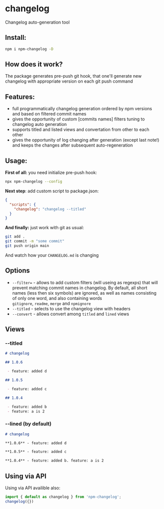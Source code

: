 # changelog

Changelog auto-generation tool

## Install:

```sh
npm i npm-changelog -D
```

## How does it work?

The package generates pre-push git hook, that one'll generate new changelog with appropriate version on each git push command

## Features: 
- full programmatically changelog generation ordered by npm versions and based on filtered commit names
- gives the opportunity of custom [commits names] filters tuning to changelog auto generation
- supports titled and listed views and convertation from other to each other
- gives the opportunity of log changing after generation (except last note!) and keeps the changes after subsequent auto-regeneration

## Usage: 

**First of all:** you need initialize pre-push hook:
```sh
npx npm-changelog --config
```

**Next step**: add custom script to package.json: 

```json
{
  "scripts": {
    "changelog": "changelog --titled"
  }
}
```

**And finally:** just work with git as usual:

```sh
git add . 
git commit -m "some commit"
git push origin main
```

And watch how your `CHANGELOG.md` is changing

## Options

- `--filter=` - allows to add custom filters (will useing as regexps) that will prevent matching commit names in changelog. By default, all short names (less then six symbols) are ignored, as well as names consisting of only one word, and also containing words  
`gitignore`, `readme`, `merge` and `npmignore`
- `--titled` - selects to use the changelog view with headers
- `--convert` - allows convert among `titled` and `lined` views

## Views

### --titled

```markdown
# changelog

## 1.0.6

 - feature: added d

## 1.0.5

 - feature: added c

## 1.0.4

 - feature: added b
 - feature: a is 2
```

### --lined (by default)

```markdown
# changelog

**1.0.6** - feature: added d

**1.0.5** - feature: added c

**1.0.4** - feature: added b. feature: a is 2
```

## Using via API

Using via API availible also:

```ts
import { default as changelog } from 'npm-changelog';
changelog({})
```
